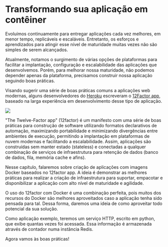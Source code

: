 # Transformando sua aplicação em contêiner

Evoluímos continuamente para entregar aplicações cada vez melhores, em menor tempo, replicáveis e escaláveis. Entretanto, os esforços e aprendizados para atingir esse nível de maturidade muitas vezes não são simples de serem alcançados.

Atualmente, notamos o surgimento de várias opções de plataformas para facilitar a implantação, configuração e escalabilidade das aplicações que desenvolvemos. Porém, para melhorar nossa maturidade, não podemos depender apenas da plataforma, precisamos construir nossa aplicação seguindo boas práticas.

Visando sugerir uma série de boas práticas comuns a aplicações web modernas, alguns desenvolvedores do [Heroku](https://www.heroku.com/) escreveram o [12Factor app](https://12factor.net/pt_br/), baseado na larga experiência em desenvolvimento desse tipo de aplicação.

![](images/12factor.gif)

"The Twelve-Factor app" (12factor) é um manifesto com uma série de boas práticas para construção de software utilizando formatos declarativos de automação, maximizando portabilidade e minimizando divergências entre ambientes de execução, permitindo a implantação em plataformas de nuvem modernas e facilitando a escalabilidade. Assim, aplicações são construídas sem manter estado (stateless) e conectadas a qualquer combinação de serviços de infraestrutura para retenção de dados (banco de dados, fila, memória cache e afins).

Nesse capítulo, falaremos sobre criação de aplicações com imagens Docker baseados no 12factor app. A ideia é demonstrar as melhores práticas para realizar a criação de infraestrutura para suportar, empacotar e disponibilizar a aplicação com alto nível de maturidade e agilidade.

O uso do 12factor com Docker é uma combinação perfeita, pois muitos dos recursos do Docker são melhores aproveitados caso a aplicação tenha sido pensada para tal. Dessa forma, daremos uma ideia de como aproveitar todo potencial da sua solução.

Como aplicação exemplo, teremos um serviço HTTP, escrito em python, que exibe quantas vezes foi acessada. Essa informação é armazenada através de contador numa instância Redis.

Agora vamos às boas práticas!
